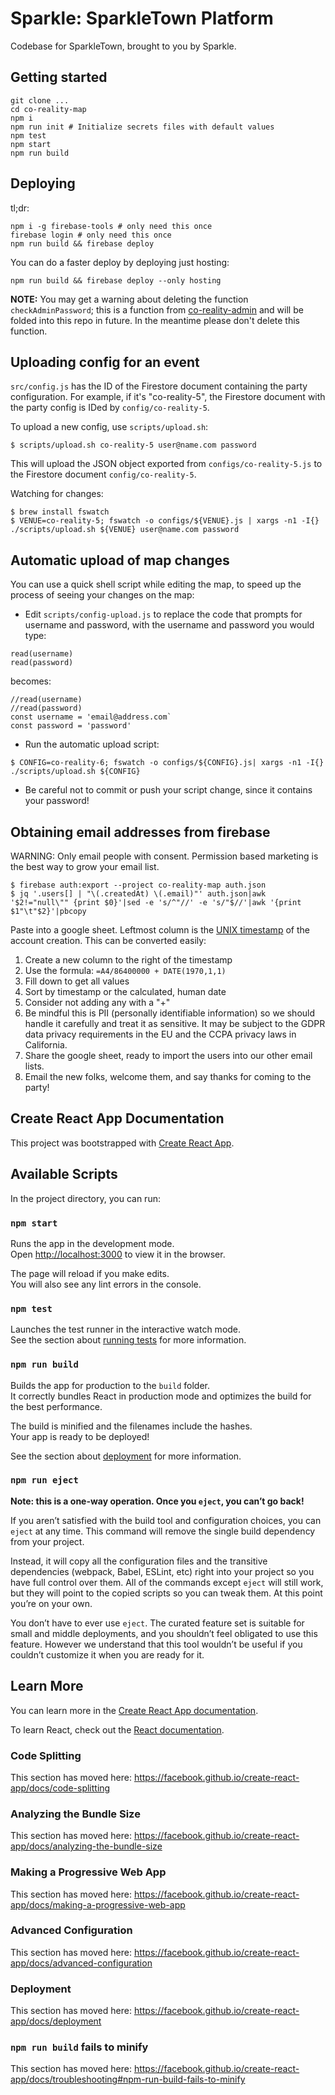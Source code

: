 # Sparkle: SparkleTown Platform

Codebase for SparkleTown, brought to you by Sparkle.

## Getting started

```
git clone ...
cd co-reality-map
npm i
npm run init # Initialize secrets files with default values
npm test
npm start
npm run build
```

## Deploying

tl;dr:
```
npm i -g firebase-tools # only need this once
firebase login # only need this once
npm run build && firebase deploy
```

You can do a faster deploy by deploying just hosting:
```
npm run build && firebase deploy --only hosting
```

**NOTE:** You may get a warning about deleting the function `checkAdminPassword`; this is a function from [co-reality-admin](https://github.com/co-reality/co-reality-admin) and will be folded into this repo in future. In the meantime please don't delete this function.


## Uploading config for an event

`src/config.js` has the ID of the Firestore document containing the party configuration. For example, if it's "co-reality-5", the Firestore document with the party config is IDed by `config/co-reality-5`.

To upload a new config, use `scripts/upload.sh`:

```
$ scripts/upload.sh co-reality-5 user@name.com password
```
This will upload the JSON object exported from `configs/co-reality-5.js` to the Firestore document `config/co-reality-5`.

Watching for changes:

```
$ brew install fswatch
$ VENUE=co-reality-5; fswatch -o configs/${VENUE}.js | xargs -n1 -I{} ./scripts/upload.sh ${VENUE} user@name.com password
```

## Automatic upload of map changes

You can use a quick shell script while editing the map, to speed up the process of seeing your changes on the map:

* Edit `scripts/config-upload.js` to replace the code that prompts for username and password, with the username and password you would type:

```
read(username)
read(password)
```

becomes:

```
//read(username)
//read(password)
const username = 'email@address.com`
const password = 'password'
```

* Run the automatic upload script:

```
$ CONFIG=co-reality-6; fswatch -o configs/${CONFIG}.js| xargs -n1 -I{} ./scripts/upload.sh ${CONFIG}
```

* Be careful not to commit or push your script change, since it contains your password!

## Obtaining email addresses from firebase

WARNING: Only email people with consent. Permission based marketing is the best way to grow your email list.

```
$ firebase auth:export --project co-reality-map auth.json
$ jq '.users[] | "\(.createdAt) \(.email)"' auth.json|awk '$2!="null\"" {print $0}'|sed -e 's/^"//' -e 's/"$//'|awk '{print $1"\t"$2}'|pbcopy
```

Paste into a google sheet. Leftmost column is the [UNIX timestamp](https://en.wikipedia.org/wiki/Unix_time) of the account creation. This can be converted easily:

1. Create a new column to the right of the timestamp
2. Use the formula: `=A4/86400000 + DATE(1970,1,1)`
3. Fill down to get all values
4. Sort by timestamp or the calculated, human date
5. Consider not adding any with a "+"
6. Be mindful this is PII (personally identifiable information) so we should handle it carefully and treat it as sensitive. It may be subject to the GDPR data privacy requirements in the EU and the CCPA privacy laws in California.
7. Share the google sheet, ready to import the users into our other email lists.
8. Email the new folks, welcome them, and say thanks for coming to the party!

## Create React App Documentation

This project was bootstrapped with [Create React App](https://github.com/facebook/create-react-app).

## Available Scripts

In the project directory, you can run:

### `npm start`

Runs the app in the development mode.<br />
Open [http://localhost:3000](http://localhost:3000) to view it in the browser.

The page will reload if you make edits.<br />
You will also see any lint errors in the console.

### `npm test`

Launches the test runner in the interactive watch mode.<br />
See the section about [running tests](https://facebook.github.io/create-react-app/docs/running-tests) for more information.

### `npm run build`

Builds the app for production to the `build` folder.<br />
It correctly bundles React in production mode and optimizes the build for the best performance.

The build is minified and the filenames include the hashes.<br />
Your app is ready to be deployed!

See the section about [deployment](https://facebook.github.io/create-react-app/docs/deployment) for more information.

### `npm run eject`

**Note: this is a one-way operation. Once you `eject`, you can’t go back!**

If you aren’t satisfied with the build tool and configuration choices, you can `eject` at any time. This command will remove the single build dependency from your project.

Instead, it will copy all the configuration files and the transitive dependencies (webpack, Babel, ESLint, etc) right into your project so you have full control over them. All of the commands except `eject` will still work, but they will point to the copied scripts so you can tweak them. At this point you’re on your own.

You don’t have to ever use `eject`. The curated feature set is suitable for small and middle deployments, and you shouldn’t feel obligated to use this feature. However we understand that this tool wouldn’t be useful if you couldn’t customize it when you are ready for it.

## Learn More

You can learn more in the [Create React App documentation](https://facebook.github.io/create-react-app/docs/getting-started).

To learn React, check out the [React documentation](https://reactjs.org/).

### Code Splitting

This section has moved here: https://facebook.github.io/create-react-app/docs/code-splitting

### Analyzing the Bundle Size

This section has moved here: https://facebook.github.io/create-react-app/docs/analyzing-the-bundle-size

### Making a Progressive Web App

This section has moved here: https://facebook.github.io/create-react-app/docs/making-a-progressive-web-app

### Advanced Configuration

This section has moved here: https://facebook.github.io/create-react-app/docs/advanced-configuration

### Deployment

This section has moved here: https://facebook.github.io/create-react-app/docs/deployment

### `npm run build` fails to minify

This section has moved here: https://facebook.github.io/create-react-app/docs/troubleshooting#npm-run-build-fails-to-minify
